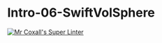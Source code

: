# Intro-06-SwiftVolSphere
[![Mr Coxall's Super Linter](https://github.com/ICS4U-Programming-SantiagoHewettSH/Intro-06-SwiftVolSphere/workflows/Mr%20Coxall's%20Super%20Linter/badge.svg)](https://github.com/ICS4U-Programming-SantiagoHewettSH/Intro-06-SwiftVolSphere/actions/)
